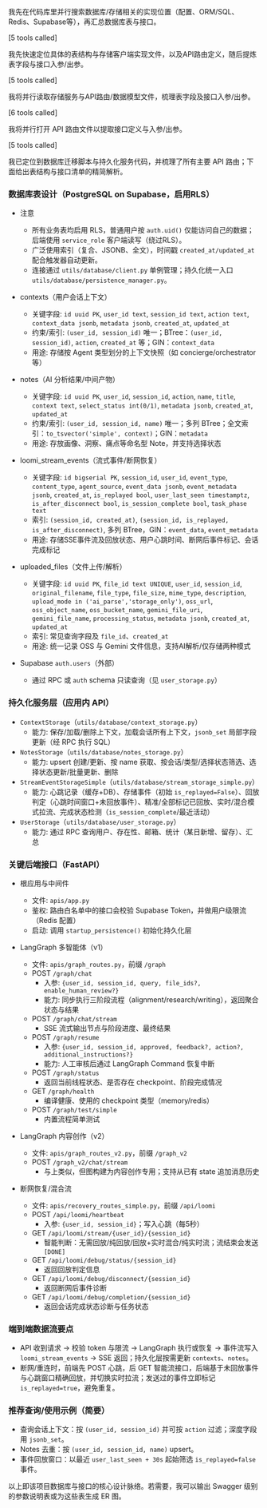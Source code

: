我先在代码库里并行搜索数据库/存储相关的实现位置（配置、ORM/SQL、Redis、Supabase等），再汇总数据库表与接口。

[5 tools called]

我先快速定位具体的表结构与存储客户端实现文件，以及API路由定义，随后提炼表字段与接口入参/出参。

[5 tools called]

我将并行读取存储服务与API路由/数据模型文件，梳理表字段及接口入参/出参。

[6 tools called]

我将并行打开 API 路由文件以提取接口定义与入参/出参。

[5 tools called]

我已定位到数据库迁移脚本与持久化服务代码，并梳理了所有主要 API 路由；下面给出表结构与接口清单的精简解析。

### 数据库表设计（PostgreSQL on Supabase，启用RLS）
- 注意
  - 所有业务表均启用 RLS，普通用户按 `auth.uid()` 仅能访问自己的数据；后端使用 `service_role` 客户端读写（绕过RLS）。
  - 广泛使用索引（复合、JSONB、全文），时间戳 `created_at/updated_at` 配合触发器自动更新。
  - 连接通过 `utils/database/client.py` 单例管理；持久化统一入口 `utils/database/persistence_manager.py`。

- contexts（用户会话上下文）
  - 关键字段: `id uuid PK`, `user_id text`, `session_id text`, `action text`, `context_data jsonb`, `metadata jsonb`, `created_at`, `updated_at`
  - 约束/索引: `(user_id, session_id)` 唯一；BTree：`(user_id, session_id)`, `action`, `created_at` 等；GIN：`context_data`
  - 用途: 存储按 Agent 类型划分的上下文快照（如 concierge/orchestrator 等）

- notes（AI 分析结果/中间产物）
  - 关键字段: `id uuid PK`, `user_id`, `session_id`, `action`, `name`, `title`, `context text`, `select_status int(0/1)`, `metadata jsonb`, `created_at`, `updated_at`
  - 约束/索引: `(user_id, session_id, name)` 唯一；多列 BTree；全文索引：`to_tsvector('simple', context)`；GIN：`metadata`
  - 用途: 存放画像、洞察、痛点等命名型 Note，并支持选择状态

- loomi_stream_events（流式事件/断网恢复）
  - 关键字段: `id bigserial PK`, `session_id`, `user_id`, `event_type`, `content_type`, `agent_source`, `event_data jsonb`, `event_metadata jsonb`, `created_at`, `is_replayed bool`, `user_last_seen timestamptz`, `is_after_disconnect bool`, `is_session_complete bool`, `task_phase text`
  - 索引: `(session_id, created_at)`, `(session_id, is_replayed, is_after_disconnect)`, 多列 BTree，GIN：`event_data`, `event_metadata`
  - 用途: 存储SSE事件流及回放状态、用户心跳时间、断网后事件标记、会话完成标记

- uploaded_files（文件上传/解析）
  - 关键字段: `id uuid PK`, `file_id text UNIQUE`, `user_id`, `session_id`, `original_filename`, `file_type`, `file_size`, `mime_type`, `description`, `upload_mode in ('ai_parse','storage_only')`, `oss_url`, `oss_object_name`, `oss_bucket_name`, `gemini_file_uri`, `gemini_file_name`, `processing_status`, `metadata jsonb`, `created_at`, `updated_at`
  - 索引: 常见查询字段及 `file_id`、`created_at`
  - 用途: 统一记录 OSS 与 Gemini 文件信息，支持AI解析/仅存储两种模式

- Supabase `auth.users`（外部）
  - 通过 RPC 或 `auth` schema 只读查询（见 `user_storage.py`）

### 持久化服务层（应用内 API）
- `ContextStorage`（`utils/database/context_storage.py`）
  - 能力: 保存/加载/删除上下文，加载会话所有上下文，`jsonb_set` 局部字段更新（经 RPC 执行 SQL）
- `NotesStorage`（`utils/database/notes_storage.py`）
  - 能力: upsert 创建/更新、按 name 获取、按会话/类型/选择状态筛选、选择状态更新/批量更新、删除
- `StreamEventStorageSimple`（`utils/database/stream_storage_simple.py`）
  - 能力: 心跳记录（缓存+DB）、存储事件（初始 `is_replayed=False`）、回放判定（心跳时间窗口+未回放事件）、精准/全部标记已回放、实时/混合模式拉流、完成状态检测（`is_session_complete`/最近活动）
- `UserStorage`（`utils/database/user_storage.py`）
  - 能力: 通过 RPC 查询用户、存在性、邮箱、统计（某日新增、留存）、汇总

### 关键后端接口（FastAPI）
- 根应用与中间件
  - 文件: `apis/app.py`
  - 鉴权: 路由白名单中的接口会校验 Supabase Token，并做用户级限流（Redis 配置）
  - 启动: 调用 `startup_persistence()` 初始化持久化层

- LangGraph 多智能体（v1）
  - 文件: `apis/graph_routes.py`，前缀 `/graph`
  - POST `/graph/chat`
    - 入参: `{user_id, session_id, query, file_ids?, enable_human_review?}`
    - 能力: 同步执行三阶段流程（alignment/research/writing），返回聚合状态与结果
  - POST `/graph/chat/stream`
    - SSE 流式输出节点与阶段进度、最终结果
  - POST `/graph/resume`
    - 入参: `{user_id, session_id, approved, feedback?, action?, additional_instructions?}`
    - 能力: 人工审核后通过 LangGraph Command 恢复中断
  - POST `/graph/status`
    - 返回当前线程状态、是否存在 checkpoint、阶段完成情况
  - GET `/graph/health`
    - 编译健康、使用的 checkpoint 类型（memory/redis）
  - POST `/graph/test/simple`
    - 内置流程简单测试

- LangGraph 内容创作（v2）
  - 文件: `apis/graph_routes_v2.py`，前缀 `/graph_v2`
  - POST `/graph_v2/chat/stream`
    - 与上类似，但图构建为内容创作专用；支持从已有 state 追加消息历史

- 断网恢复/混合流
  - 文件: `apis/recovery_routes_simple.py`，前缀 `/api/loomi`
  - POST `/api/loomi/heartbeat`
    - 入参: `{user_id, session_id}`；写入心跳（每5秒）
  - GET `/api/loomi/stream/{user_id}/{session_id}`
    - 智能判断：无需回放/纯回放/回放+实时混合/纯实时流；流结束会发送 `[DONE]`
  - GET `/api/loomi/debug/status/{session_id}`
    - 返回回放判定信息
  - GET `/api/loomi/debug/disconnect/{session_id}`
    - 返回断网后事件诊断
  - GET `/api/loomi/debug/completion/{session_id}`
    - 返回会话完成状态诊断与任务状态

### 端到端数据流要点
- API 收到请求 → 校验 token 与限流 → LangGraph 执行或恢复 → 事件流写入 `loomi_stream_events` → SSE 返回；持久化层按需更新 `contexts`、`notes`。
- 断网/重连时，前端先 POST 心跳，后 GET 智能流接口，后端基于未回放事件与心跳窗口精确回放，并切换实时拉流；发送过的事件立即标记 `is_replayed=true`，避免重复。

### 推荐查询/使用示例（简要）
- 查询会话上下文：按 `(user_id, session_id)` 并可按 `action` 过滤；深度字段用 `jsonb_set`。
- Notes 去重：按 `(user_id, session_id, name)` upsert。
- 事件回放窗口：以最近 `user_last_seen + 30s` 起始筛选 `is_replayed=false` 事件。

以上即该项目数据库与接口的核心设计脉络。若需要，我可以输出 Swagger 级别的参数说明表或为这些表生成 ER 图。
